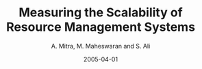 ---
author: "A. Mitra, M. Maheswaran and S. Ali"
title: "Measuring the Scalability of Resource Management Systems"
journal: "14th IEEE Heterogeneous Computing Workshop (HCW)"
location: "(held in conjunction with IPDPS 2005)"
date: 2005-04-01
---